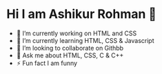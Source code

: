 # Hi I am Ashikur Rohman 👋

- 🔭 I’m currently working on HTML and CSS
- 🌱 I’m currently learning HTML, CSS & Javascript
- 👯 I’m looking to collaborate on Githbb
- 💬 Ask me about HTML, CSS, C & C++ 
- ⚡ Fun fact I am funny

